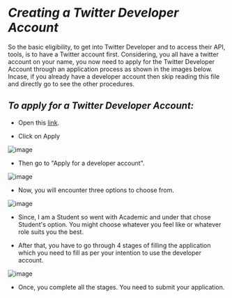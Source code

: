 # _Creating a Twitter Developer Account_

So the basic eligibility, to get into Twitter Developer and to access their API, tools, is to have a Twitter account first. Considering, you all have a twitter account on your name, you now need to apply for the Twitter Developer Account through an application process as shown in the images below. Incase, if you already have a developer account then skip reading this file and directly go to see the other procedures.

## _To apply for a Twitter Developer Account:_

- Open this [link](https://developer.twitter.com/en).

- Click on Apply

![image](https://user-images.githubusercontent.com/74541810/136655667-87156d95-e0d2-4e6a-9c4a-2a651449b553.png)

- Then go to "Apply for a developer account".

![image](https://user-images.githubusercontent.com/74541810/136655736-e8390a1a-3453-4cb3-ab8b-e558d1ccff2c.png)

- Now, you will encounter three options to choose from.

![image](https://user-images.githubusercontent.com/74541810/136655788-01a16515-9443-4020-b40e-f20384cfccbc.png)

- Since, I am a Student so went with Academic and under that chose Student's option. You might choose whatever you feel like or whatever role suits you the best.

- After that, you have to go through 4 stages of filling the application which you need to fill as per your intention to use the developer account.

![image](https://user-images.githubusercontent.com/74541810/136655889-61796e39-63c7-4f6b-8995-edca070d1629.png)

- Once, you complete all the stages. You need to submit your application.
